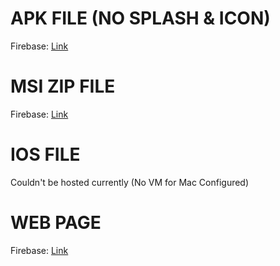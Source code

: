 <!--
 Copyright 2024 Steve Nginyo
 
 Licensed under the Apache License, Version 2.0 (the "License");
 you may not use this file except in compliance with the License.
 You may obtain a copy of the License at
 
     https://www.apache.org/licenses/LICENSE-2.0
 
 Unless required by applicable law or agreed to in writing, software
 distributed under the License is distributed on an "AS IS" BASIS,
 WITHOUT WARRANTIES OR CONDITIONS OF ANY KIND, either express or implied.
 See the License for the specific language governing permissions and
 limitations under the License.
-->

# APK FILE (NO SPLASH & ICON)
Firebase: [Link](https://firebasestorage.googleapis.com/v0/b/devmotors-254.appspot.com/o/Downloads%2FDev%20Motors.apk?alt=media&token=52fd42c6-8ee4-4de7-b7e3-3f312e9edaa7)

# MSI ZIP FILE
Firebase: [Link](https://firebasestorage.googleapis.com/v0/b/devmotors-254.appspot.com/o/Downloads%2FDev%20Motors.zip?alt=media&token=27036311-6b81-4d69-8930-e066012d7017)

# IOS FILE
Couldn't be hosted currently (No VM for Mac Configured)

# WEB PAGE
Firebase: [Link](https://devmotors-254.web.app/home)

